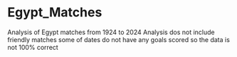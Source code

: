 # Egypt_Matches
Analysis of Egypt matches from 1924 to 2024
Analysis dos not include friendly matches
some of dates do not have any goals scored
so the data is not 100% correct
